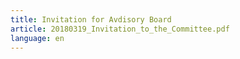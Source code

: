 ```yaml
---
title: Invitation for Avdisory Board
article: 20180319_Invitation_to_the_Committee.pdf
language: en
---
```

